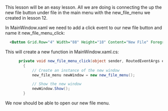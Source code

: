 This lesson will be an easy lesson. All we are doing is connecting the up the new file button under file in the main menu with the new_file_menu we created in lesson 12.

In MainWindow.xaml we need to add a click event to our new file button and name it new_file_menu_click:
```xml
  <Button Grid.Row="4" Width="88" Height="18" Content="New File" Foreground="Teal" Background="#FF141414" BorderBrush="Black" Click="new_file_menu_click" />
```

This will create a new function in MainWindow.xaml.cs:
```c#
      private void new_file_menu_click(object sender, RoutedEventArgs e)
        {
            // Create an instance of the new window
            new_file_menu newWindow = new new_file_menu();

            // Show the new window
            newWindow.Show();
        }
```

We now should be able to open our new file menu.
